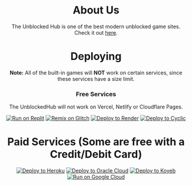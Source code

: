 <div align='center'>

# About Us

The Unblocked Hub is one of the best modern unblocked game sites. Check it out <a href="https://site-theunblockedhubofficial.koyeb.app">here</a>.  

# Deploying

**Note:**  All of the built-in games will **NOT** work on certain services, since these services have a size limit.
  
### Free Services

 The UnblockedHub will not work on Vercel, Netlify or Cloudflare Pages.

<a target="_blank" href="https://replit.com/github/TheUnblockedHubOfficial/TheUnblockedHub/"><img alt="Run on Replit" src="https://raw.githubusercontent.com/BinBashBanana/deploy-buttons/master/buttons/remade/replit.svg"></a>
[![Remix on Glitch](https://binbashbanana.github.io/deploy-buttons/buttons/remade/glitch.svg)](https://glitch.com/edit/#!/import/github/TheUnblockedHubOfficial/TheUnblockedHub/)
[![Deploy to Render](https://binbashbanana.github.io/deploy-buttons/buttons/remade/render.svg)](https://render.com/deploy?repo=https://github.com/TheUnblockedHubOfficial/TheUnblockedHub/.)
[![Deploy to Cyclic](https://binbashbanana.github.io/deploy-buttons/buttons/remade/cyclic.svg)](https://app.cyclic.sh/api/app/deploy/TheUnblockedHubOfficial/TheUnblockedHub/)


# Paid Services (Some are free with a Credit/Debit Card)

[![Deploy to Heroku](https://binbashbanana.github.io/deploy-buttons/buttons/remade/heroku.svg)](https://heroku.com/deploy/?template=https://github.com/TheUnblockedHubOfficial/TheUnblockedHub)
[![Deploy to Oracle Cloud](https://binbashbanana.github.io/deploy-buttons/buttons/remade/oraclecloud.svg)](https://cloud.oracle.com/resourcemanager/stacks/create?zipUrl=[https://github.com/TheUnblockedHubOfficial/TheUnblockedHub/](https://github.com/TheUnblockedHubOfficial/TheUnblockedHub/))
[![Deploy to Koyeb](https://binbashbanana.github.io/deploy-buttons/buttons/remade/koyeb.svg)](https://app.koyeb.com/apps/deploy?type=git&repository=github.com/TheUnblockedHubOfficial/TheUnblockedHub&branch=main&name=TheUnblockedHub&run_command=npm%start)
[![Run on Google Cloud](https://camo.githubusercontent.com/4fab2bbebcae1fe689b7d3eba3b89e309169215055849590724fd6e13333558c/68747470733a2f2f62696e6261736862616e616e612e6769746875622e696f2f6465706c6f792d627574746f6e732f627574746f6e732f72656d6164652f676f6f676c65636c6f75642e737667)](https://deploy.cloud.run/?git_repo=https://github.com/TheUnblockedHubOfficial/TheUnblockedHub/)

